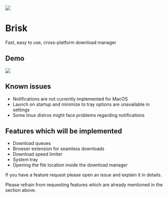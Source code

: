 <img align="center" src="https://i.im.ge/2023/02/13/aZ7l7W.logo-background.png">

# Brisk

Fast, easy to use, cross-platform download manager

## Demo
<img align="center" src="https://i.im.ge/2023/02/13/aZxEkc.brisk-demo.gif">


## Known issues
- Notifications are not currently implemented for MacOS
- Launch on startup and minimize to tray options are unavailable in settings
- Some linux distros might face problems regarding notifications

## Features which will be implemented
- Download queues
- Browser extension for seamless downloads
- Download speed limiter
- System tray
- Opening the file location inside the download manager

If you have a feature request please open an issue and explain it in details.
<p>Please refrain from requesting features which are already mentioned in the section above. </p>
